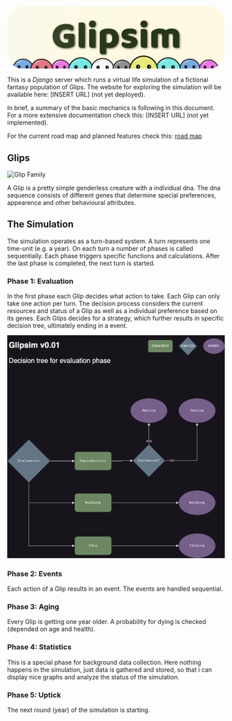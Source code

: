 ![Glipsim](https://raw.githubusercontent.com/codingBeanie/Glipsim/main/doc/glipsim_banner.webp)

This is a *Django* server which runs a virtual life simulation of a fictional fantasy population of Glips. The website for exploring the simulation will be available here: [INSERT URL] (not yet deployed).

In brief, a summary of the basic mechanics is following in this document. For a more extensive documentation check this: [INSERT URL] (not yet implemented).

For the current road map and planned features check this: [road map](https://github.com/codingBeanie/Glipsim/blob/main/todo.md)


## Glips
![Glip Family](https://github.com/codingBeanie/Glipsim/doc/glip_family.webp)

A Glip is a pretty simple genderless creature with a individual dna. The dna sequence consists of different genes that determine special preferences, appearence and other behavioural attributes.

## The Simulation
The simulation operates as a turn-based system. A turn represents one time-unit (e.g. a year). On each turn a number of phases is called sequentially. Each phase triggers specific functions and calculations. After the last phase is completed, the next turn is started.

### Phase 1: Evaluation
In the first phase each Glip decides what action to take. Each Glip can only take one action per turn. The decision process considers the current resources and status of a Glip as well as a individual preference based on its genes. Each Glips decides for a strategy, which further results in specific decision tree, ultimately ending in a event. 

![Evaluation Phase](https://raw.githubusercontent.com/codingBeanie/Glipsim/main/doc/Glipsim_Evaluation.webp)

### Phase 2: Events
Each action of a Glip results in an event. The events are handled sequential.

### Phase 3: Aging
Every Glip is getting one year older. A probability for dying is checked (depended on age and health). 

### Phase 4: Statistics
This is a special phase for background data collection. Here nothing happens in the simulation, just data is gathered and stored, so that i can display nice graphs and analyze the status of the simulation.

### Phase 5: Uptick
The next round (year) of the simulation is starting.

